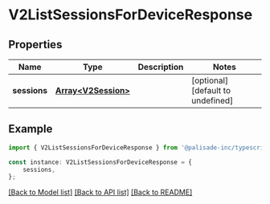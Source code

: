 # V2ListSessionsForDeviceResponse


## Properties

Name | Type | Description | Notes
------------ | ------------- | ------------- | -------------
**sessions** | [**Array&lt;V2Session&gt;**](V2Session.md) |  | [optional] [default to undefined]

## Example

```typescript
import { V2ListSessionsForDeviceResponse } from '@palisade-inc/typescript-sdk';

const instance: V2ListSessionsForDeviceResponse = {
    sessions,
};
```

[[Back to Model list]](../README.md#documentation-for-models) [[Back to API list]](../README.md#documentation-for-api-endpoints) [[Back to README]](../README.md)
